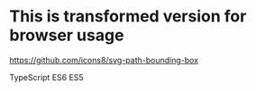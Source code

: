 # This is transformed version for browser usage

https://github.com/icons8/svg-path-bounding-box

TypeScript
ES6
ES5
